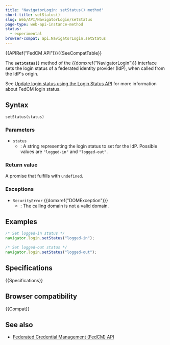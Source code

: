 ```yaml
---
title: "NavigatorLogin: setStatus() method"
short-title: setStatus()
slug: Web/API/NavigatorLogin/setStatus
page-type: web-api-instance-method
status:
  - experimental
browser-compat: api.NavigatorLogin.setStatus
---
```


{{APIRef("FedCM API")}}{{SeeCompatTable}}

The **`setStatus()`** method of the
{{domxref("NavigatorLogin")}} interface sets the login status of a federated identity provider (IdP), when called from the IdP's origin.

See [Update login status using the Login Status API](/en-US/docs/Web/API/FedCM_API#update_login_status_using_the_login_status_api) for more information about FedCM login status.

## Syntax

```js-nolint
setStatus(status)
```

### Parameters

- `status`
  - : A string representing the login status to set for the IdP. Possible values are `"logged-in"` and `"logged-out"`.

### Return value

A promise that fulfills with `undefined`.

### Exceptions

- `SecurityError` {{domxref("DOMException")}}
  - : The calling domain is not a valid domain.

## Examples

```js
/* Set logged-in status */
navigator.login.setStatus("logged-in");

/* Set logged-out status */
navigator.login.setStatus("logged-out");
```

## Specifications

{{Specifications}}

## Browser compatibility

{{Compat}}

## See also

- [Federated Credential Management (FedCM) API](/en-US/docs/Web/API/FedCM_API)
